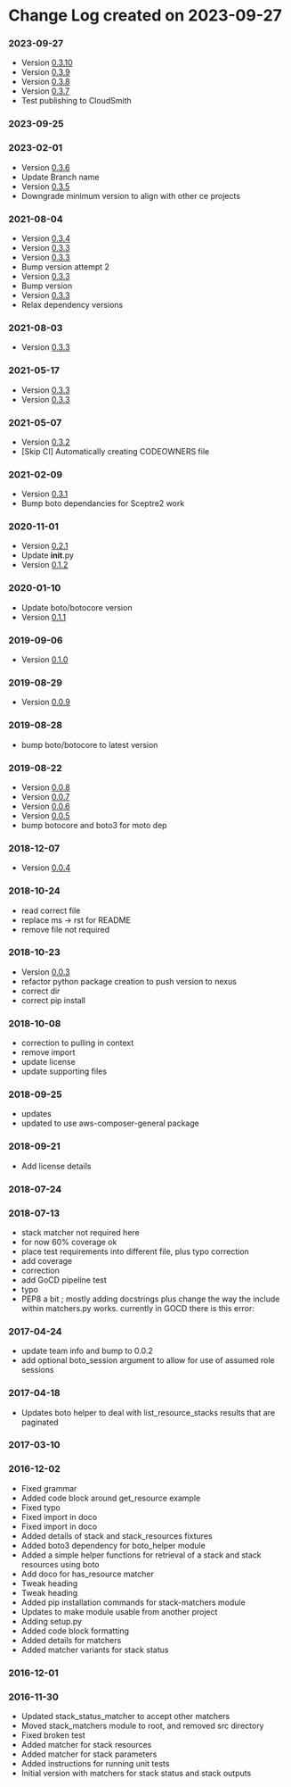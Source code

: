 # Change Log created on 2023-09-27

### 2023-09-27
  * Version [0.3.10](../../releases/tag/0.3.10)
  * Version [0.3.9](../../releases/tag/0.3.9)
  * Version [0.3.8](../../releases/tag/0.3.8)
  * Version [0.3.7](../../releases/tag/0.3.7)
  * Test publishing to CloudSmith

### 2023-09-25

### 2023-02-01
  * Version [0.3.6](../../releases/tag/0.3.6)
  * Update Branch name
  * Version [0.3.5](../../releases/tag/0.3.5)
  * Downgrade minimum version to align with other ce projects

### 2021-08-04
  * Version [0.3.4](../../releases/tag/0.3.4)
  * Version [0.3.3](../../releases/tag/0.3.3)
  * Version [0.3.3](../../releases/tag/0.3.3)
  * Bump version attempt 2
  * Version [0.3.3](../../releases/tag/0.3.3)
  * Bump version
  * Version [0.3.3](../../releases/tag/0.3.3)
  * Relax dependency versions

### 2021-08-03
  * Version [0.3.3](../../releases/tag/0.3.3)

### 2021-05-17
  * Version [0.3.3](../../releases/tag/0.3.3)
  * Version [0.3.3](../../releases/tag/0.3.3)

### 2021-05-07
  * Version [0.3.2](../../releases/tag/0.3.2)
  * [Skip CI] Automatically creating CODEOWNERS file

### 2021-02-09
  * Version [0.3.1](../../releases/tag/0.3.1)
  * Bump boto dependancies for Sceptre2 work

### 2020-11-01
  * Version [0.2.1](../../releases/tag/0.2.1)
  * Update __init__.py
  * Version [0.1.2](../../releases/tag/0.1.2)

### 2020-01-10
  * Update boto/botocore version
  * Version [0.1.1](../../releases/tag/0.1.1)

### 2019-09-06
  * Version [0.1.0](../../releases/tag/0.1.0)

### 2019-08-29
  * Version [0.0.9](../../releases/tag/0.0.9)

### 2019-08-28
  * bump boto/botocore to latest version

### 2019-08-22
  * Version [0.0.8](../../releases/tag/0.0.8)
  * Version [0.0.7](../../releases/tag/0.0.7)
  * Version [0.0.6](../../releases/tag/0.0.6)
  * Version [0.0.5](../../releases/tag/0.0.5)
  * bump botocore and boto3 for moto dep

### 2018-12-07
  * Version [0.0.4](../../releases/tag/0.0.4)

### 2018-10-24
  * read correct file
  * replace ms -> rst for README
  * remove file not required

### 2018-10-23
  * Version [0.0.3](../../releases/tag/0.0.3)
  * refactor python package creation to push version to nexus
  * correct dir
  * correct pip install

### 2018-10-08
  * correction to pulling in context
  * remove import
  * update license
  * update supporting files

### 2018-09-25
  * updates
  * updated to use aws-composer-general package

### 2018-09-21
  * Add license details

### 2018-07-24

### 2018-07-13
  * stack matcher not required here
  * for now 60% coverage ok
  * place test requirements into different file, plus typo correction
  * add coverage
  * correction
  * add GoCD pipeline test
  * typo
  * PEP8 a bit ; mostly adding docstrings plus change the way the include within matchers.py works. currently in GOCD there is this error:

### 2017-04-24
  * update team info and bump to 0.0.2
  * add optional boto_session argument to allow for use of assumed role sessions

### 2017-04-18
  * Updates boto helper to deal with list_resource_stacks results that are paginated

### 2017-03-10

### 2016-12-02
  * Fixed grammar
  * Added code block around get_resource example
  * Fixed typo
  * Fixed import in doco
  * Fixed import in doco
  * Added details of stack and stack_resources fixtures
  * Added boto3 dependency for boto_helper module
  * Added a simple helper functions for retrieval of a stack and stack resources using boto
  * Add doco for has_resource matcher
  * Tweak heading
  * Tweak heading
  * Added pip installation commands for stack-matchers module
  * Updates to make module usable from another project
  * Adding setup.py
  * Added code block formatting
  * Added details for matchers
  * Added matcher variants for stack status

### 2016-12-01

### 2016-11-30
  * Updated stack_status_matcher to accept other matchers
  * Moved stack_matchers module to root, and removed src directory
  * Fixed broken test
  * Added matcher for stack resources
  * Added matcher for stack parameters
  * Added instructions for running unit tests
  * Initial version with matchers for stack status and stack outputs
